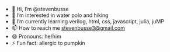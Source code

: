 - 👋 Hi, I’m @stevenbusse
- 👀 I’m interested in water polo and hiking
- 🌱 I’m currently learning verilog, html, css, javascript, julia, juMP
- 📫 How to reach me stevenbusse3@gmail.com
- 😄 Pronouns: he/him
- ⚡ Fun fact: allergic to pumpkin


